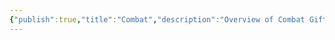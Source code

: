 ```yaml
---
{"publish":true,"title":"Combat","description":"Overview of Combat Gifts tag.","created":"2025-02-10T01:13:37.010+01:00","modified":"2024-10-04T00:24:53.273+02:00","cssclasses":"mado-heading"}
---
```


